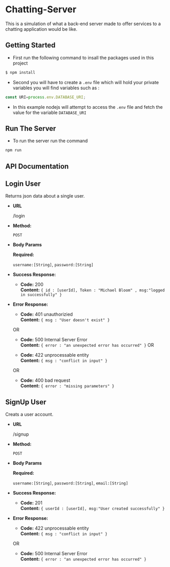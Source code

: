 # Chatting-Server

This is a  simulation of what a back-end server made to offer services to a chatting application would be like.




## Getting Started

- First run the following command to insall the packages used in this project

```sh
$ npm install 
```

- Second you will have to create a `.env` file which will hold your private variables you will find variables such as :

```javascript
const URI=process.env.DATABASE_URI;
```
- In this example nodejs will attempt to access the `.env` file and  fetch the value  for the variable `DATABASE_URI`

## Run The Server

- To run the server run the command

```sh
npm run
```


## API Documentation

**Login User**
----
  Returns json data about a single user.

* **URL**

  /login

* **Method:**

  `POST`
  
*  **Body Params**

   **Required:**
 
   `username:[String]`,
   `password:[String]`


* **Success Response:**

  * **Code:** 200 <br />
    **Content:** `{ id : [userId], Token : "Michael Bloom" , msg:"logged in successfully" }`
 
* **Error Response:**

  * **Code:** 401 unauthorizied <br />
    **Content:** `{ msg : "User doesn't exist" }`

  OR

  * **Code:** 500 Internal Server Error <br />
    **Content:** `{ error : "an unexpected error has occurred" }`
  OR

  * **Code:** 422 unprocessable entity <br />
    **Content:** `{ msg : "conflict in input" }`

  OR

  * **Code:** 400 bad request <br />
    **Content:** `{ error : "missing parameters" }`

**SignUp User**
----
  Creats a user account.

* **URL**

  /signup

* **Method:**

  `POST`
  
*  **Body Params**

   **Required:**
 
   `username:[String]`,
   `password:[String]`,
   `email:[String]`


* **Success Response:**

  * **Code:** 201 <br />
    **Content:** `{ userId : [userId], msg:"User created successfully" }`
 
* **Error Response:**

  * **Code:** 422 unprocessable entity <br />
    **Content:** `{ msg : "conflict in input" }`

  OR

  * **Code:** 500 Internal Server Error <br />
    **Content:** `{ error : "an unexpected error has occurred" }`

